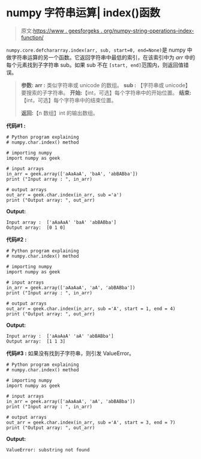 # numpy 字符串运算| index()函数

> 原文:[https://www . geesforgeks . org/numpy-string-operations-index-function/](https://www.geeksforgeeks.org/numpy-string-operations-index-function/)

`numpy.core.defchararray.index(arr, sub, start=0, end=None)`是 numpy 中做字符串运算的另一个函数。它返回字符串中最低的索引，在该索引中为 *arr* 中的每个元素找到子字符串 sub。如果 sub 不在 `[start, end]`范围内，则返回值错误。

> **参数:**
> **arr :** 类似字符串或 unicode 的数组。
> **sub :** 【字符串或 unicode】要搜索的子字符串。
> **开始:**【int，可选】每个字符串中的开始位置。
> **结束:**【int，可选】每个字符串中的结束位置。
> 
> **返回:**【n 数组】int 的输出数组。

**代码#1 :**

```
# Python program explaining
# numpy.char.index() method 

# importing numpy 
import numpy as geek

# input arrays  
in_arr = geek.array(['aAaAaA', 'baA', 'abBABba'])
print ("Input array : ", in_arr) 

# output arrays 
out_arr = geek.char.index(in_arr, sub ='a')
print ("Output array: ", out_arr) 
```

**Output:**

```
Input array :  ['aAaAaA' 'baA' 'abBABba']
Output array:  [0 1 0]

```

**代码#2 :**

```
# Python program explaining
# numpy.char.index() method 

# importing numpy 
import numpy as geek

# input arrays  
in_arr = geek.array(['aAaAaA', 'aA', 'abBABba'])
print ("Input array : ", in_arr) 

# output arrays 
out_arr = geek.char.index(in_arr, sub ='A', start = 1, end = 4)
print ("Output array: ", out_arr) 
```

**Output:**

```
Input array :  ['aAaAaA' 'aA' 'abBABba']
Output array:  [1 1 3]

```

**代码#3 :** 如果没有找到子字符串，则引发 ValueError。

```
# Python program explaining
# numpy.char.index() method 

# importing numpy 
import numpy as geek

# input arrays  
in_arr = geek.array(['aAaAaA', 'aA', 'abBABba'])
print ("Input array : ", in_arr) 

# output arrays 
out_arr = geek.char.index(in_arr, sub ='A', start = 3, end = 7)
print ("Output array: ", out_arr) 
```

**Output:**

```
ValueError: substring not found

```
